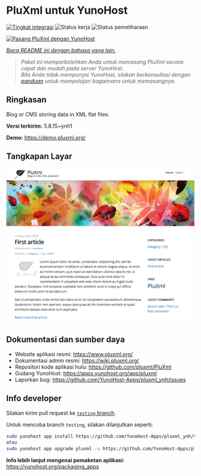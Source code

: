 <!--
N.B.: README ini dibuat secara otomatis oleh <https://github.com/YunoHost/apps/tree/master/tools/readme_generator>
Ini TIDAK boleh diedit dengan tangan.
-->

# PluXml untuk YunoHost

[![Tingkat integrasi](https://dash.yunohost.org/integration/pluxml.svg)](https://ci-apps.yunohost.org/ci/apps/pluxml/) ![Status kerja](https://ci-apps.yunohost.org/ci/badges/pluxml.status.svg) ![Status pemeliharaan](https://ci-apps.yunohost.org/ci/badges/pluxml.maintain.svg)

[![Pasang PluXml dengan YunoHost](https://install-app.yunohost.org/install-with-yunohost.svg)](https://install-app.yunohost.org/?app=pluxml)

*[Baca README ini dengan bahasa yang lain.](./ALL_README.md)*

> *Paket ini memperbolehkan Anda untuk memasang PluXml secara cepat dan mudah pada server YunoHost.*  
> *Bila Anda tidak mempunyai YunoHost, silakan berkonsultasi dengan [panduan](https://yunohost.org/install) untuk mempelajari bagaimana untuk memasangnya.*

## Ringkasan

Blog or CMS storing data in XML flat files.


**Versi terkirim:** 5.8.15~ynh1

**Demo:** <https://demo.pluxml.org/>

## Tangkapan Layar

![Tangkapan Layar pada PluXml](./doc/screenshots/screenshot.png)

## Dokumentasi dan sumber daya

- Website aplikasi resmi: <https://www.pluxml.org/>
- Dokumentasi admin resmi: <https://wiki.pluxml.org/>
- Repositori kode aplikasi hulu: <https://github.com/pluxml/PluXml>
- Gudang YunoHost: <https://apps.yunohost.org/app/pluxml>
- Laporkan bug: <https://github.com/YunoHost-Apps/pluxml_ynh/issues>

## Info developer

Silakan kirim pull request ke [`testing` branch](https://github.com/YunoHost-Apps/pluxml_ynh/tree/testing).

Untuk mencoba branch `testing`, silakan dilanjutkan seperti:

```bash
sudo yunohost app install https://github.com/YunoHost-Apps/pluxml_ynh/tree/testing --debug
atau
sudo yunohost app upgrade pluxml -u https://github.com/YunoHost-Apps/pluxml_ynh/tree/testing --debug
```

**Info lebih lanjut mengenai pemaketan aplikasi:** <https://yunohost.org/packaging_apps>
